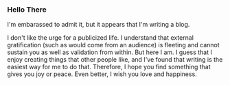 ### Hello There

I'm embarassed to admit it, but it appears that I'm writing a blog. 

I don't like the urge for a publicized life. I understand that external gratification (such as would come from an audience) is fleeting
and cannot sustain you as well as validation from within. But here I am. I guess that I enjoy creating things that other people like, and I've
found that writing is the easiest way for me to do that. Therefore, I hope you find something that gives you joy or peace. Even better, I
wish you love and happiness.

